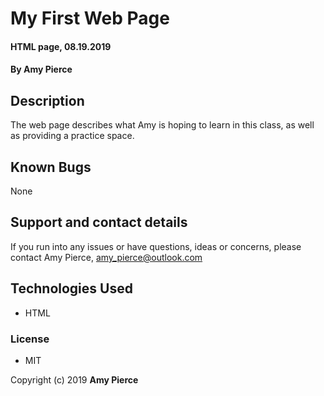 # My First Web Page

#### HTML page, 08.19.2019

#### By Amy Pierce

## Description

The web page describes what Amy is hoping to learn in this class, as well as providing a practice space.

## Known Bugs

None

## Support and contact details

If you run into any issues or have questions, ideas or concerns, please contact Amy Pierce, amy_pierce@outlook.com

## Technologies Used

* HTML

### License

* MIT

Copyright (c) 2019 **Amy Pierce**